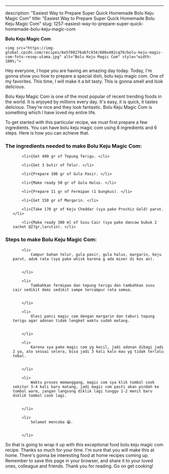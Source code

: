 ---
description: "Easiest Way to Prepare Super Quick Homemade Bolu Keju Magic Com"
title: "Easiest Way to Prepare Super Quick Homemade Bolu Keju Magic Com"
slug: 1257-easiest-way-to-prepare-super-quick-homemade-bolu-keju-magic-com

<p>
	<strong>Bolu Keju Magic Com</strong>. 
	
</p>
<p>
	
	<img src="https://img-global.cpcdn.com/recipes/6e5f88276abfc934/680x482cq70/bolu-keju-magic-com-foto-resep-utama.jpg" alt="Bolu Keju Magic Com" style="width: 100%;">
	
	
</p>
<p>
	Hey everyone, I hope you are having an amazing day today. Today, I'm gonna show you how to prepare a special dish, bolu keju magic com. One of my favorites. This time, I will make it a bit tasty. This is gonna smell and look delicious.
</p>
	
<p>
	Bolu Keju Magic Com is one of the most popular of recent trending foods in the world. It is enjoyed by millions every day. It's easy, it is quick, it tastes delicious. They're nice and they look fantastic. Bolu Keju Magic Com is something which I have loved my entire life.
</p>
<p>
	
</p>

<p>
To get started with this particular recipe, we must first prepare a few ingredients. You can have bolu keju magic com using 8 ingredients and 6 steps. Here is how you can achieve that.
</p>

<h3>The ingredients needed to make Bolu Keju Magic Com:</h3>

<ol>
	
		<li>{Get 400 gr of Tepung Terigu. </li>
	
		<li>{Get 3 butir of Telur. </li>
	
		<li>{Prepare 100 gr of Gula Pasir. </li>
	
		<li>{Make ready 50 gr of Gula Halus. </li>
	
		<li>{Prepare 11 gr of Fermipan (1 bungkus). </li>
	
		<li>{Get 150 gr of Margarin. </li>
	
		<li>{Take 170 gr of Keju Cheddar (sya pake Prochiz Gold) parut. </li>
	
		<li>{Make ready 300 ml of Susu Cair (sya pake dancow bubuk 2 sachet @27gr,larutin). </li>
	
</ol>
<p>
	
</p>

<h3>Steps to make Bolu Keju Magic Com:</h3>

<ol>
	
		<li>
			Campur bahan telur, gula pasir, gula halus, margarin, keju parut, aduk rata (sya pake whisk karena g ada mixer di kos an).
			
			
		</li>
	
		<li>
			Tambahkan fermipan dan tepung terigu dan tambahkan susu cair sedikit demi sedikit sampe tercampur rata semua.
			
			
		</li>
	
		<li>
			Olesi panci magic com dengan margarin dan taburi tepung terigu agar adonan tidak lengket waktu sudah matang.
			
			
		</li>
	
		<li>
			Karena sya pake magic com yg kecil, jadi adonan dibagi jadi 2 ya, ato sesuai selera, bisa jadi 3 kali kalo mau yg tidak terlalu tebal.
			
			
		</li>
	
		<li>
			Waktu proses memanggang, magic com sya klik tombol cook sekitar 3-4 kali baru matang, jadi magic com pasti akan pindah ke tombol warm, jangan langsung diklik lagi tunggu 1-2 menit baru diklik tombol cook lagi.
			
			
		</li>
	
		<li>
			Selamat mencoba 😁.
			
			
		</li>
	
</ol>

<p>
	
</p>

<p>
	So that is going to wrap it up with this exceptional food bolu keju magic com recipe. Thanks so much for your time. I'm sure that you will make this at home. There's gonna be interesting food at home recipes coming up. Remember to save this page in your browser, and share it to your loved ones, colleague and friends. Thank you for reading. Go on get cooking!
</p>
